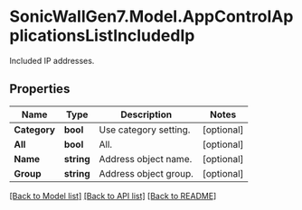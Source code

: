 # SonicWallGen7.Model.AppControlApplicationsListIncludedIp
Included IP addresses.

## Properties

Name | Type | Description | Notes
------------ | ------------- | ------------- | -------------
**Category** | **bool** | Use category setting. | [optional] 
**All** | **bool** | All. | [optional] 
**Name** | **string** | Address object name. | [optional] 
**Group** | **string** | Address object group. | [optional] 

[[Back to Model list]](../README.md#documentation-for-models) [[Back to API list]](../README.md#documentation-for-api-endpoints) [[Back to README]](../README.md)

